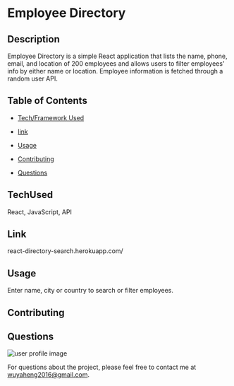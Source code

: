 
# Employee Directory

## Description
Employee Directory is a simple React application that lists the name, phone, email, and location of 200 employees and allows users to filter employees’ info by either name or location. Employee information is fetched through a random user API.


## Table of Contents

* [Tech/Framework Used](#TechUsed)

* [link](#Link)

* [Usage](#usage)

* [Contributing](#contributing)

* [Questions](#Questions)


## TechUsed
React, JavaScript, API

## Link
react-directory-search.herokuapp.com/

## Usage
Enter name, city or country to search or filter employees.

## Contributing


## Questions
![user profile image](https://avatars0.githubusercontent.com/u/52837649?v=4)

For questions about the project, please feel free to contact me at wuyaheng2016@gmail.com.

